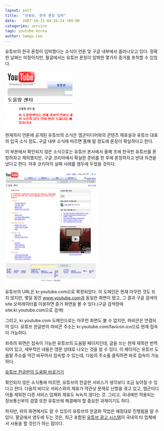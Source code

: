 ```yaml
---
layout: post
title:  "유튜브, 한국 론칭 임박"
date:   2007-10-15 04:26:24 +09:00
categories: service
tags: youtube korea
author: Samgu Lee
---
```

유튜브의 한국 론칭이 임박했다는 소식이 언론 및 구글 내부에서 흘러나오고 있다. 정확한 날짜는 미정이지만, 팔글에서는 유튜브 론칭이 임박한 몇가지 증거를 포착할 수 있었다.

![유튜브, 한국어 도움말](/assets/youtube-korea-help.jpg)

현재까지 언론에 공개된 유튜브의 소식은 엠군미디어와의 콘텐츠 제휴설과 유튜브 대표의 입국 소식 정도. 구글 내부 소식에 따르면 올해 말 정도에 론칭이 확실하다고 한다.

이 부분에서 확인되지 않은 소식으로는 유튜브 본사에서 올해 초에 한국판 유튜브를 론칭하자고 제의했지만, 구글 코리아에서 확실한 준비를 한 후에 론칭하자고 반대 의견을 냈다고 한다. 야후 코리아의 실패 사례를 염두에 두었을 것이다.

![유튜브 한글판의 도움말 메인 화면](/assets/youtube-korea-support.jpg)

유튜브의 URL은 kr.youtube.com으로 확정되었다. 이 도메인은 현재 아무런 것도 뜨지 않지만, 몇일 동안 www.youtube.com과 동일한 화면이 떴고, 그 결과 구글 검색의 site 오퍼레이터를 이용하면 증거 화면을 볼 수 있다.(구글 검색창에 site:kr.youtube.com으로 검색)

그리고, kr.youtube.com 도메인으로는 아무런 화면도 볼 수 없지만, 파비콘은 연결되어 있다. 유튜브 한글판의 파비콘 주소는 kr.youtube.com/favicon.ico으로 현재 접속이 가능하다.

좌측의 화면은 접속이 가능한 유튜브의 도움말 페이지인데, 글을 쓰는 현재 제목만 번역되어 있고, 세부적인 내용은 영문 상태로 나오는 것을 알 수 있다. 이 페이지는 유튜브 도움말 주소를 약간 바꾸어서 접속할 수 있는데, 다음의 주소를 클릭하면 바로 접속이 가능하다.

[유튜브 한글판의 도움말 바로가기](http://www.google.com/support/youtube/?hl=kr)

확인되지 않은 소식통에 따르면, 유튜브의 한글판 서비스가 생각보다 조금 늦어질 수 있다고 한다. 다음의 비디오 서비스와의 제휴가 약관상 문제로 난항을 겪고 있고, 엠군미디어를 제외한 다른 서비스 업체와 제휴도 녹녹치 않다는 것. 그리고, 국내에만 적용되는 정보통신부의 검열 또한 유튜브에 해결해야 할 중요한 과제이기도 하다.

하지만, 위의 화면에서도 알 수 있듯이 유튜브의 한글화 작업은 예정대로 진행됨을 알 수 있다. 팔글에서 염두에 두는 것은, 최근 포함된 [유튜브 광고 시스템](http://adsense.blogspot.com/2007/10/introducing-video-units.html)이 국내의 타 업체에서 사용을 할 것인가 하는 점이다.
